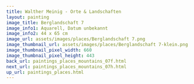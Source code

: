 ```yaml
---
title: Walther Meinig - Orte & Landschaften
layout: painting
image_title: Berglandschaft 7
image_info1: Aquarell, Datum unbekannt
image_info2: 44 x 65 cm
image_url: assets/images/places/Berglandschaft 7.png
image_thumbnail_url: assets/images/places/Berglandschaft 7-klein.png
image_thumbnail_pixel_width: 660
image_thumbnail_pixel_height: 443
back_url: paintings_places_mountains_07f.html
next_url: paintings_places_mountains_07h.html
up_url: paintings_places.html
---
```


